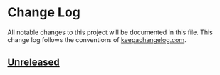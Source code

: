 # Change Log
All notable changes to this project will be documented in this file. This change log follows the conventions of [keepachangelog.com](http://keepachangelog.com/).

## [Unreleased]


[Unreleased]: https://github.com/your-name/lein-adl/compare/0.1.1...HEAD
[0.1.1]: https://github.com/your-name/lein-adl/compare/0.1.0...0.1.1
